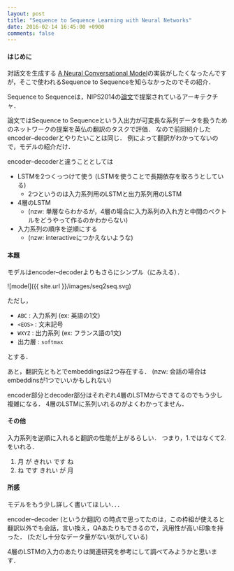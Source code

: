 ```yaml
---
layout: post
title: "Sequence to Sequence Learning with Neural Networks"
date: 2016-02-14 16:45:00 +0900
comments: false
---
```


#### はじめに

対話文を生成する
[A Neural Conversational Model](http://arxiv.org/pdf/1506.05869.pdf)の実装がしたくなったんですが，そこで使われるSequence to Sequenceを知らなかったのでその紹介．

Sequence to Sequenceは，NIPS2014の[論文](http://papers.nips.cc/paper/5346-sequence-to-sequence-learning-with-neural-networks.pdf)で提案されているアーキテクチャ．

論文ではSequence to Sequenceという入出力が可変長な系列データを扱うためのネットワークの提案を英仏の翻訳のタスクで評価．
なので前回紹介したencoder–decoderとやりたいことは同じ．
例によって翻訳がわかってないので，モデルの紹介だけ．

encoder–decoderと違うこととしては

- LSTMを2つくっつけて使う (LSTMを使うことで長期依存を取ろうとしている)
  - 2つというのは入力系列用のLSTMと出力系列用のLSTM
- 4層のLSTM
  - (nzw: 単層ならわかるが，4層の場合に入力系列の入れ方と中間のベクトルをどうやって作るのかわからない)
- 入力系列の順序を逆順にする
  - (nzw: interactiveにつかえないような)

#### 本題

モデルはencoder–decoderよりもさらにシンプル（にみえる）．


![model]({{ site.url }}/images/seq2seq.svg)

ただし，

- `ABC` : 入力系列 (ex: 英語の1文)
- `<EOS>` : 文末記号
- `WXYZ` : 出力系列 (ex: フランス語の1文)
- 出力層 : `softmax`

とする．

あと，翻訳先ともとでembeddingsは2つ存在する．
(nzw: 会話の場合はembeddinsが1つでいいかもしれない)

encoder部分とdecoder部分はそれぞれ4層のLSTMからできてるのでもう少し複雑になる．
4層のLSTMに系列いれるのがよくわかってません．



#### その他
入力系列を逆順に入れると翻訳の性能が上がるらしい．
つまり，1.ではなくて2.をいれる．

1. 月 が きれい です ね
2. ね です きれい が 月



#### 所感
モデルをもう少し詳しく書いてほしい．．．

encoder–decoder (というか翻訳) の時点で思ってたのは，この枠組が使えると翻訳以外でも会話，言い換え，QAあたりもできるので，汎用性が高い印象を持った． (ただし十分なデータ量がない気がしている) 

4層のLSTMの入力のあたりは関連研究を参考にして調べてみようかと思います．
